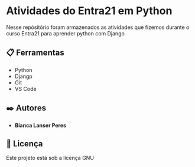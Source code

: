 # Atividades do Entra21 em Python

Nesse repósitório foram armazenados as atividades que fizemos durante o curso Entra21 para aprender python com Django

## 📋 Ferramentas

* Python
* Djangp
* Git
* VS Code

## ✒️ Autores

* **Bianca Lanser Peres**

## 📄 Licença

Este projeto está sob a licença GNU
